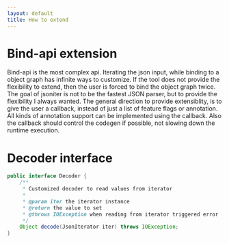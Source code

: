 ```yaml
---
layout: default
title: How to extend
---
```


# Bind-api extension

Bind-api is the most complex api. Iterating the json input, while binding to a object graph has infinite ways to customize. 
If the tool does not provide the flexibility to extend, then the user is forced to bind the object graph twice.
The goal of jsoniter is not to be the fastest JSON parser, but to provide the flexibility I always wanted.
The general direction to provide extensiblity, is to give the user a callback, instead of just a list of feature flags or annotation.
All kinds of annotation support can be implemented using the callback. Also the callback should control the codegen if possible, not 
slowing down the runtime execution.

# Decoder interface

```java
public interface Decoder {
    /**
     * Customized decoder to read values from iterator
     *
     * @param iter the iterator instance
     * @return the value to set
     * @throws IOException when reading from iterator triggered error
     */
    Object decode(JsonIterator iter) throws IOException;
}
```
